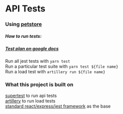# API Tests
  
### Using [petstore](https://petstore.swagger.io/#/)

##### How to run tests:  
##### [Test plan on google docs](https://docs.google.com/spreadsheets/d/1M_sXd3EaRquolIaVKNciKrh7frPKTksfdzRr7jNa0Q0/edit#gid=0)  
Run all jest tests with `yarn test`  
Run a particular test suite with `yarn test ${file name}`  
Run a load test with `artillery run ${file name}`  

### What this project is built on
[supertest](https://www.npmjs.com/package/supertest) to run api tests  
[artillery](https://www.npmjs.com/package/artillery) to run load tests  
[standard react/express/jest framework](https://www.digitalocean.com/community/tutorials/setting-up-a-node-project-with-typescript) as the base    